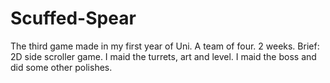 # Scuffed-Spear
The third game made in my first year of Uni. A team of four. 2 weeks. Brief: 2D side scroller game. I maid the turrets, art and level. I maid the boss and did some other polishes.
